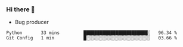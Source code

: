 ### Hi there 👋
* Bug producer
<!--START_SECTION:waka-->
```text
Python       33 mins         ████████████████████████░   96.34 % 
Git Config   1 min           █░░░░░░░░░░░░░░░░░░░░░░░░   03.66 % 
```
<!--END_SECTION:waka-->
